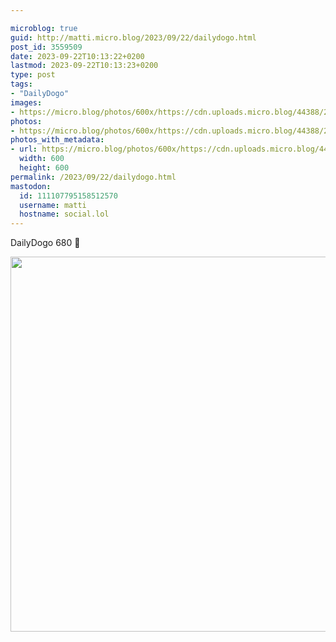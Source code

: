 ```yaml
---

microblog: true
guid: http://matti.micro.blog/2023/09/22/dailydogo.html
post_id: 3559509
date: 2023-09-22T10:13:22+0200
lastmod: 2023-09-22T10:13:23+0200
type: post
tags:
- "DailyDogo"
images:
- https://micro.blog/photos/600x/https://cdn.uploads.micro.blog/44388/2023/e10101a1a1ad49dd93ca62f60af3c1d6.jpg
photos:
- https://micro.blog/photos/600x/https://cdn.uploads.micro.blog/44388/2023/e10101a1a1ad49dd93ca62f60af3c1d6.jpg
photos_with_metadata:
- url: https://micro.blog/photos/600x/https://cdn.uploads.micro.blog/44388/2023/e10101a1a1ad49dd93ca62f60af3c1d6.jpg
  width: 600
  height: 600
permalink: /2023/09/22/dailydogo.html
mastodon:
  id: 111107795158512570
  username: matti
  hostname: social.lol
---
```

DailyDogo 680 🐶

<img src="/media/uploads/2023/e10101a1a1ad49dd93ca62f60af3c1d6.jpg" width="600" height="600" alt="" />
